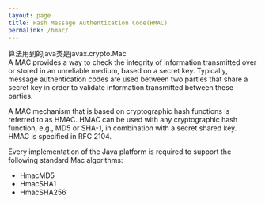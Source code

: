 ```yaml
---
layout: page
title: Hash Message Authentication Code(HMAC)
permalink: /hmac/
---
```


算法用到的java类是javax.crypto.Mac  
A MAC provides a way to check the integrity of information transmitted over or stored in an unreliable medium, based on a secret key. Typically, message authentication codes are used between two parties that share a secret key in order to validate information transmitted between these parties.  

A MAC mechanism that is based on cryptographic hash functions is referred to as HMAC. HMAC can be used with any cryptographic hash function, e.g., MD5 or SHA-1, in combination with a secret shared key. HMAC is specified in RFC 2104.  

Every implementation of the Java platform is required to support the following standard Mac algorithms:

- HmacMD5
- HmacSHA1
- HmacSHA256

